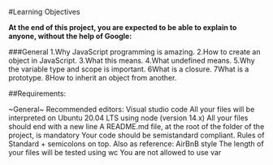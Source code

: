 #Learning Objectives

**At the end of this project, you are expected to be able to explain to anyone, without the help of Google:**

###General
1.Why JavaScript programming is amazing.
2.How to create an object in JavaScript.
3.What this means.
4.What undefined means.
5.Why the variable type and scope is important.
6What is a closure.
7What is a prototype.
8How to inherit an object from another.

##Requirements:

~General~
Recommended editors: Visual studio code
All your files will be interpreted on Ubuntu 20.04 LTS using node (version 14.x)
All your files should end with a new line
A README.md file, at the root of the folder of the project, is mandatory
Your code should be semistandard compliant. Rules of Standard + semicolons on top. Also as reference: AirBnB style
The length of your files will be tested using wc
You are not allowed to use var
